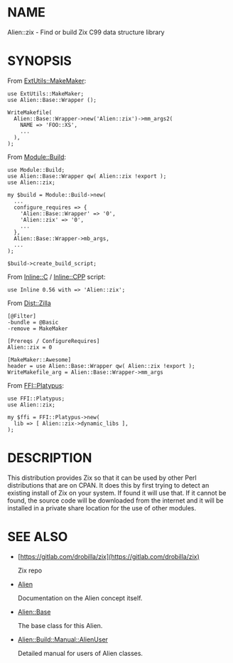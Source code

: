 # NAME

Alien::zix - Find or build Zix C99 data structure library

# SYNOPSIS

From [ExtUtils::MakeMaker](https://metacpan.org/pod/ExtUtils%3A%3AMakeMaker):

    use ExtUtils::MakeMaker;
    use Alien::Base::Wrapper ();

    WriteMakefile(
      Alien::Base::Wrapper->new('Alien::zix')->mm_args2(
        NAME => 'FOO::XS',
        ...
      ),
    );

From [Module::Build](https://metacpan.org/pod/Module%3A%3ABuild):

    use Module::Build;
    use Alien::Base::Wrapper qw( Alien::zix !export );
    use Alien::zix;

    my $build = Module::Build->new(
      ...
      configure_requires => {
        'Alien::Base::Wrapper' => '0',
        'Alien::zix' => '0',
        ...
      },
      Alien::Base::Wrapper->mb_args,
      ...
    );

    $build->create_build_script;

From [Inline::C](https://metacpan.org/pod/Inline%3A%3AC) / [Inline::CPP](https://metacpan.org/pod/Inline%3A%3ACPP) script:

    use Inline 0.56 with => 'Alien::zix';

From [Dist::Zilla](https://metacpan.org/pod/Dist%3A%3AZilla)

    [@Filter]
    -bundle = @Basic
    -remove = MakeMaker

    [Prereqs / ConfigureRequires]
    Alien::zix = 0

    [MakeMaker::Awesome]
    header = use Alien::Base::Wrapper qw( Alien::zix !export );
    WriteMakefile_arg = Alien::Base::Wrapper->mm_args

From [FFI::Platypus](https://metacpan.org/pod/FFI%3A%3APlatypus):

    use FFI::Platypus;
    use Alien::zix;

    my $ffi = FFI::Platypus->new(
      lib => [ Alien::zix->dynamic_libs ],
    );

# DESCRIPTION

This distribution provides Zix so that it can be used by other
Perl distributions that are on CPAN.  It does this by first trying to
detect an existing install of Zix on your system.  If found it
will use that.  If it cannot be found, the source code will be downloaded
from the internet and it will be installed in a private share location
for the use of other modules.

# SEE ALSO

- [https://gitlab.com/drobilla/zix](https://gitlab.com/drobilla/zix)

    Zix repo

- [Alien](https://metacpan.org/pod/Alien)

    Documentation on the Alien concept itself.

- [Alien::Base](https://metacpan.org/pod/Alien%3A%3ABase)

    The base class for this Alien.

- [Alien::Build::Manual::AlienUser](https://metacpan.org/pod/Alien%3A%3ABuild%3A%3AManual%3A%3AAlienUser)

    Detailed manual for users of Alien classes.
